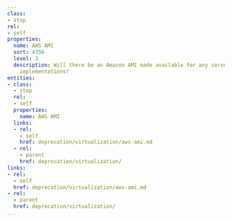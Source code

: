 ```yaml
---
class:
- stop
rel:
- self
properties:
  name: AWS AMI
  sort: 4356
  level: 3
  description: Will there be an Amazon AMI made available for any server or client
    implementations?
entities:
- class:
  - stop
  rel:
  - self
  properties:
    name: AWS AMI
  links:
  - rel:
    - self
    href: deprecation/virtualization/aws-ami.md
  - rel:
    - parent
    href: deprecation/virtualization/
links:
- rel:
  - self
  href: deprecation/virtualization/aws-ami.md
- rel:
  - parent
  href: deprecation/virtualization/
...
```


